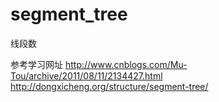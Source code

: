 # segment_tree
线段数

参考学习网址
http://www.cnblogs.com/Mu-Tou/archive/2011/08/11/2134427.html
http://dongxicheng.org/structure/segment-tree/

